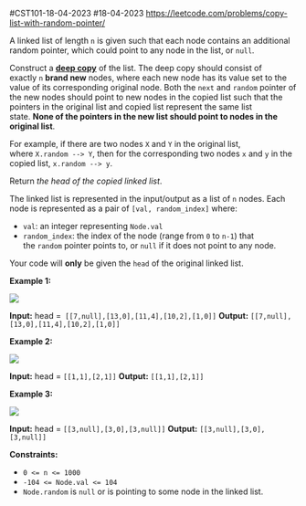 #CST101-18-04-2023 
#18-04-2023 
https://leetcode.com/problems/copy-list-with-random-pointer/


A linked list of length `n` is given such that each node contains an additional random pointer, which could point to any node in the list, or `null`.

Construct a [**deep copy**](https://en.wikipedia.org/wiki/Object_copying#Deep_copy) of the list. The deep copy should consist of exactly `n` **brand new** nodes, where each new node has its value set to the value of its corresponding original node. Both the `next` and `random` pointer of the new nodes should point to new nodes in the copied list such that the pointers in the original list and copied list represent the same list state. **None of the pointers in the new list should point to nodes in the original list**.

For example, if there are two nodes `X` and `Y` in the original list, where `X.random --> Y`, then for the corresponding two nodes `x` and `y` in the copied list, `x.random --> y`.

Return _the head of the copied linked list_.

The linked list is represented in the input/output as a list of `n` nodes. Each node is represented as a pair of `[val, random_index]` where:

-   `val`: an integer representing `Node.val`
-   `random_index`: the index of the node (range from `0` to `n-1`) that the `random` pointer points to, or `null` if it does not point to any node.

Your code will **only** be given the `head` of the original linked list.

**Example 1:**

![](https://assets.leetcode.com/uploads/2019/12/18/e1.png)

**Input:** head =` [[7,null],[13,0],[11,4],[10,2],[1,0]]`
**Output:** `[[7,null],[13,0],[11,4],[10,2],[1,0]]`

**Example 2:**

![](https://assets.leetcode.com/uploads/2019/12/18/e2.png)

**Input:** head = `[[1,1],[2,1]]`
**Output:** `[[1,1],[2,1]]`

**Example 3:**

**![](https://assets.leetcode.com/uploads/2019/12/18/e3.png)**

**Input:** head = `[[3,null],[3,0],[3,null]]`
**Output:** `[[3,null],[3,0],[3,null]]`

**Constraints:**

-   `0 <= n <= 1000`
-   `-104 <= Node.val <= 104`
-   `Node.random` is `null` or is pointing to some node in the linked list.